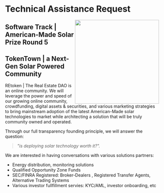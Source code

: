 # Technical Assistance Request
[<img src="https://storage.googleapis.com/poapmedia/tokentowndao-livestream-exclusive-poap-for-streamyard-participants-2021-logo-1633392258356.png" width=275 align=right>](https://github.com/REtokenDAO/projects/tree/main/2021/HeroX/sr5/software)

## Software Track | American-Made Solar Prize Round 5

## TokenTown | a Next-Gen Solar Powered Community
REtoken | The Real Estate DAO is an online community.  We will leverage the power and speed of our growing online community, crowdfunding, digital assets & securities, and various marketing strategies to bring mainstream adoption of the latest American-Made solar technologies to market while architecting a solution that will be truly community owned and operated.

Through our full transparency founding principle, we will answer the question:
> *"is deploying solar technology worth it?".*

We are interested in having conversations with various solutions partners:
* Energy distribution, monitoring solutions
* Qualified Opportunity Zone Funds
* SEC/FINRA Registered: Broker-Dealers <RegCF>, Registered Transfer Agents, Alternative Trading Systems <ATS>
* Various investor fullfillment servies: KYC/AML, investor onboarding, etc
